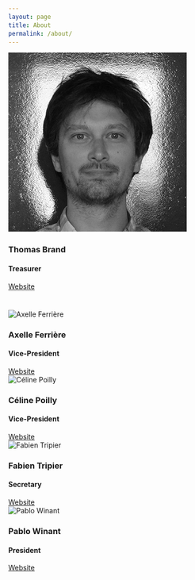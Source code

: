 ```yaml
---
layout: page
title: About
permalink: /about/
---
```


<div class="team-container">
<div class="row team-list">
	<div class="team-list-item col-md-4 col-sm-6">
		<img src="/assets/img/ids/TB.jpg" alt="Thomas Brand">
		<h3 class="team-list-title">Thomas Brand </h3>
		<h4>Treasurer </h4>		
		<a href="https://macro.nomics.world/about-TB.html" target="_blank"><i class="fa fa-external-link"></i> Website</a>
		<h1> </h1>		
	</div>
	<div class="team-list-item col-md-4 col-sm-6">
		<img src="/assets/img/id_photos/TB.jpg" alt="Axelle Ferrière">
		<h3 class="team-list-title">Axelle Ferrière</h3>
		<h4 class="team-list-title">Vice-President </h4>		
		<a href="https://macro.nomics.world/about-TB.html" target="_blank"><i class="fa fa-external-link"></i> Website</a>
	</div>
	<div class="team-list-item col-md-4 col-sm-6">
		<img src="/assets/img/id_photos/TB.jpg" alt="Céline Poilly">
		<h3 class="team-list-title">Céline Poilly</h3>
		<h4 class="team-list-title">Vice-President </h4>		
		<a href="https://macro.nomics.world/about-TB.html" target="_blank"><i class="fa fa-external-link"></i> Website</a>
	</div>
	<div class="team-list-item col-md-4 col-sm-6">
		<img src="/assets/img/id_photos/TB.jpg" alt="Fabien Tripier">
		<h3 class="team-list-title">Fabien Tripier</h3>
		<h4 class="team-list-title">Secretary </h4>		
		<a href="https://macro.nomics.world/about-TB.html" target="_blank"><i class="fa fa-external-link"></i> Website</a>
	</div>	
	<div class="team-list-item col-md-4 col-sm-6">
		<img src="/assets/img/id_photos/TB.jpg" alt="Pablo Winant">
		<h3 class="team-list-title">Pablo Winant</h3>
		<h4 class="team-list-title">President</h4>		
		<a href="https://www.mosphere.fr/" target="_blank"><i class="fa fa-external-link"></i> Website</a>
	</div>	
